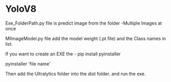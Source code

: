 # YoloV8

Exe_FolderPath.py file is predict image from the folder -Multiple Images at once

MlImageModel.py file add the model weight (.pt file) and the Class names in list.

If you want to create an EXE the - pip install pyinstaller 

pyinstaller 'file name'

Then add the Ultralytics folder into the dist folder. and run the exe.
